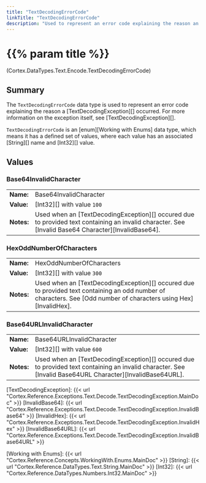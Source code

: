 ```yaml
---
title: "TextDecodingErrorCode"
linkTitle: "TextDecodingErrorCode"
description: "Used to represent an error code explaining the reason an `TextDecodingException` occurred."
---
```


# {{% param title %}}

<p class="namespace">(Cortex.DataTypes.Text.Encode.TextDecodingErrorCode)</p>

## Summary

The `TextDecodingErrorCode` data type is used to represent an error code explaining the reason a [TextDecodingException][] occurred. For more information on the exception itself, see [TextDecodingException][].

`TextDecodingErrorCode` is an [enum][Working with Enums] data type, which means it has a defined set of values, where each value has an associated [String][] name and [Int32][] value.

## Values

### Base64InvalidCharacter

| | |
|-|-|
| **Name:**    | Base64InvalidCharacter                                     |
| **Value:**   | [Int32][] with value `100`                      |
| **Notes:**   | Used when an [TextDecodingException][] occured due to provided text containing an invalid character. See [Invalid Base64 Character][InvalidBase64]. |

### HexOddNumberOfCharacters

| | |
|-|-|
| **Name:**    | HexOddNumberOfCharacters                                     |
| **Value:**   | [Int32][] with value `300`                      |
| **Notes:**   | Used when an [TextDecodingException][] occured due to provided text containing an odd number of characters. See [Odd number of characters using Hex][InvalidHex]. |

### Base64URLInvalidCharacter

| | |
|-|-|
| **Name:**    | Base64URLInvalidCharacter                                    |
| **Value:**   | [Int32][] with value `600`                      |
| **Notes:**   | Used when an [TextDecodingException][] occured due to provided text containing an invalid character. See [Invalid Base64URL Character][InvalidBase64URL]. |

[TextDecodingException]: {{< url "Cortex.Reference.Exceptions.Text.Decode.TextDecodingException.MainDoc" >}}
[InvalidBase64]: {{< url "Cortex.Reference.Exceptions.Text.Decode.TextDecodingException.InvalidBase64" >}}
[InvalidHex]: {{< url "Cortex.Reference.Exceptions.Text.Decode.TextDecodingException.InvalidHex" >}}
[InvalidBase64URL]: {{< url "Cortex.Reference.Exceptions.Text.Decode.TextDecodingException.InvalidBase64URL" >}}

[Working with Enums]: {{< url "Cortex.Reference.Concepts.WorkingWith.Enums.MainDoc" >}}
[String]: {{< url "Cortex.Reference.DataTypes.Text.String.MainDoc" >}}
[Int32]: {{< url "Cortex.Reference.DataTypes.Numbers.Int32.MainDoc" >}}
